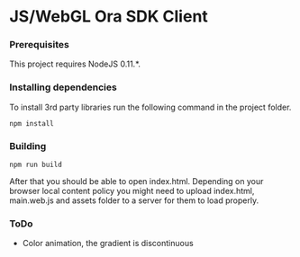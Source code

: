 # JS/WebGL Ora SDK Client

### Prerequisites

This project requires NodeJS 0.11.*.

### Installing dependencies

To install 3rd party libraries run the following command in the project folder.

```
npm install
```

### Building

```
npm run build 
```

After that you should be able to open index.html. Depending on your browser local content policy you might need to upload index.html, main.web.js and assets folder to a server for them to load properly.


### ToDo

- Color animation, the gradient is discontinuous
